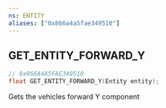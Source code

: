 ```yaml
---
ns: ENTITY
aliases: ["0x866a4a5fae349510"]
---
```

## GET_ENTITY_FORWARD_Y

```c
// 0x866A4A5FAE349510
float GET_ENTITY_FORWARD_Y(Entity entity);
```

Gets the vehicles forward Y component

